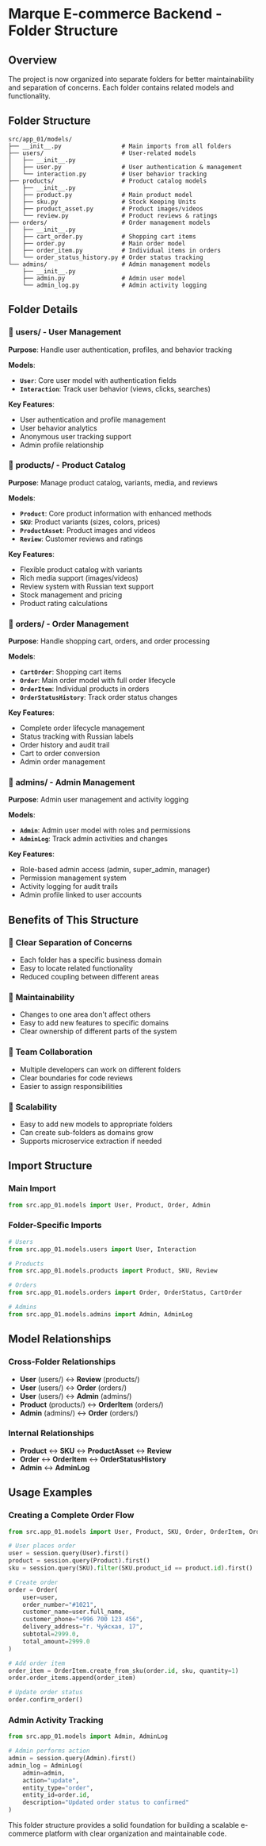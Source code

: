 # Marque E-commerce Backend - Folder Structure

## Overview

The project is now organized into separate folders for better maintainability and separation of concerns. Each folder contains related models and functionality.

## Folder Structure

```
src/app_01/models/
├── __init__.py                 # Main imports from all folders
├── users/                      # User-related models
│   ├── __init__.py
│   ├── user.py                 # User authentication & management
│   └── interaction.py          # User behavior tracking
├── products/                   # Product catalog models
│   ├── __init__.py
│   ├── product.py              # Main product model
│   ├── sku.py                  # Stock Keeping Units
│   ├── product_asset.py        # Product images/videos
│   └── review.py               # Product reviews & ratings
├── orders/                     # Order management models
│   ├── __init__.py
│   ├── cart_order.py           # Shopping cart items
│   ├── order.py                # Main order model
│   ├── order_item.py           # Individual items in orders
│   └── order_status_history.py # Order status tracking
└── admins/                     # Admin management models
    ├── __init__.py
    ├── admin.py                # Admin user model
    └── admin_log.py            # Admin activity logging
```

## Folder Details

### 📁 **users/** - User Management

**Purpose**: Handle user authentication, profiles, and behavior tracking

**Models**:

- **`User`**: Core user model with authentication fields
- **`Interaction`**: Track user behavior (views, clicks, searches)

**Key Features**:

- User authentication and profile management
- User behavior analytics
- Anonymous user tracking support
- Admin profile relationship

### 📁 **products/** - Product Catalog

**Purpose**: Manage product catalog, variants, media, and reviews

**Models**:

- **`Product`**: Core product information with enhanced methods
- **`SKU`**: Product variants (sizes, colors, prices)
- **`ProductAsset`**: Product images and videos
- **`Review`**: Customer reviews and ratings

**Key Features**:

- Flexible product catalog with variants
- Rich media support (images/videos)
- Review system with Russian text support
- Stock management and pricing
- Product rating calculations

### 📁 **orders/** - Order Management

**Purpose**: Handle shopping cart, orders, and order processing

**Models**:

- **`CartOrder`**: Shopping cart items
- **`Order`**: Main order model with full order lifecycle
- **`OrderItem`**: Individual products in orders
- **`OrderStatusHistory`**: Track order status changes

**Key Features**:

- Complete order lifecycle management
- Status tracking with Russian labels
- Order history and audit trail
- Cart to order conversion
- Admin order management

### 📁 **admins/** - Admin Management

**Purpose**: Admin user management and activity logging

**Models**:

- **`Admin`**: Admin user model with roles and permissions
- **`AdminLog`**: Track admin activities and changes

**Key Features**:

- Role-based admin access (admin, super_admin, manager)
- Permission management system
- Activity logging for audit trails
- Admin profile linked to user accounts

## Benefits of This Structure

### 🎯 **Clear Separation of Concerns**

- Each folder has a specific business domain
- Easy to locate related functionality
- Reduced coupling between different areas

### 🔧 **Maintainability**

- Changes to one area don't affect others
- Easy to add new features to specific domains
- Clear ownership of different parts of the system

### 👥 **Team Collaboration**

- Multiple developers can work on different folders
- Clear boundaries for code reviews
- Easier to assign responsibilities

### 🚀 **Scalability**

- Easy to add new models to appropriate folders
- Can create sub-folders as domains grow
- Supports microservice extraction if needed

## Import Structure

### Main Import

```python
from src.app_01.models import User, Product, Order, Admin
```

### Folder-Specific Imports

```python
# Users
from src.app_01.models.users import User, Interaction

# Products
from src.app_01.models.products import Product, SKU, Review

# Orders
from src.app_01.models.orders import Order, OrderStatus, CartOrder

# Admins
from src.app_01.models.admins import Admin, AdminLog
```

## Model Relationships

### Cross-Folder Relationships

- **User** (users/) ↔ **Review** (products/)
- **User** (users/) ↔ **Order** (orders/)
- **User** (users/) ↔ **Admin** (admins/)
- **Product** (products/) ↔ **OrderItem** (orders/)
- **Admin** (admins/) ↔ **Order** (orders/)

### Internal Relationships

- **Product** ↔ **SKU** ↔ **ProductAsset** ↔ **Review**
- **Order** ↔ **OrderItem** ↔ **OrderStatusHistory**
- **Admin** ↔ **AdminLog**

## Usage Examples

### Creating a Complete Order Flow

```python
from src.app_01.models import User, Product, SKU, Order, OrderItem, OrderStatus

# User places order
user = session.query(User).first()
product = session.query(Product).first()
sku = session.query(SKU).filter(SKU.product_id == product.id).first()

# Create order
order = Order(
    user=user,
    order_number="#1021",
    customer_name=user.full_name,
    customer_phone="+996 700 123 456",
    delivery_address="г. Чуйская, 17",
    subtotal=2999.0,
    total_amount=2999.0
)

# Add order item
order_item = OrderItem.create_from_sku(order.id, sku, quantity=1)
order.order_items.append(order_item)

# Update order status
order.confirm_order()
```

### Admin Activity Tracking

```python
from src.app_01.models import Admin, AdminLog

# Admin performs action
admin = session.query(Admin).first()
admin_log = AdminLog(
    admin=admin,
    action="update",
    entity_type="order",
    entity_id=order.id,
    description="Updated order status to confirmed"
)
```

This folder structure provides a solid foundation for building a scalable e-commerce platform with clear organization and maintainable code.
